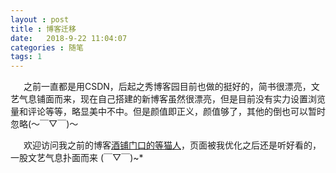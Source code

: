```yaml
---
layout : post
title : 博客迁移
date:   2018-9-22 11:04:07
categories : 随笔
tags: 1
---
```

&ensp;&emsp;之前一直都是用CSDN，后起之秀博客园目前也做的挺好的，简书很漂亮，文艺气息铺面而来，现在自己搭建的新博客虽然很漂亮，但是目前没有实力设置浏览量和评论等等，略显美中不中。但是颜值即正义，颜值够了，其他的倒也可以暂时忽略(～￣▽￣)～ 

&ensp;&emsp;欢迎访问我之前的博客[酒铺门口的等猫人](https://blog.csdn.net/qq_41939839)，页面被我优化之后还是听好看的，一股文艺气息扑面而来 (￣▽￣)~*
<!-- more -->

